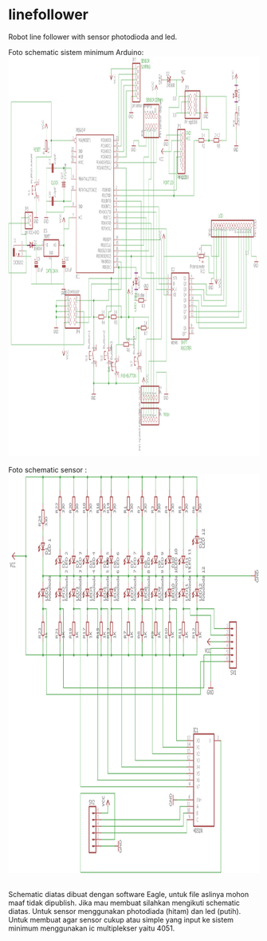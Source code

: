 # linefollower
Robot line follower with sensor photodioda and led. <br>

Foto schematic sistem minimum Arduino: <br>
<img src="/image/SisminSCH.png" width="800" height="800"> <br><br>
Foto schematic sensor : <br>
<img src="/image/SensorSCH.png" width="800" height="800"> <br><br>

Schematic diatas dibuat dengan software Eagle, untuk file aslinya mohon maaf tidak dipublish. Jika mau membuat silahkan mengikuti schematic diatas. Untuk sensor menggunakan photodiada (hitam) dan led (putih). Untuk membuat agar sensor cukup atau simple yang input ke sistem minimum menggunakan ic multiplekser yaitu 4051. 
	



